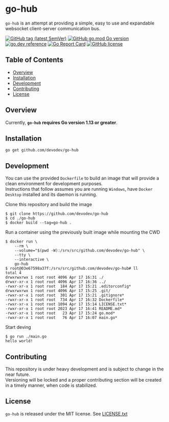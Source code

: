 # go-hub
`go-hub` is an attempt at providing a simple, easy to use and expandable websocket client-server communication bus.

[![GitHub tag (latest SemVer)](https://img.shields.io/github/v/tag/devodev/go-hub?sort=semver)](https://github.com/devodev/go-hub/tags)
[![GitHub go.mod Go version](https://img.shields.io/github/go-mod/go-version/devodev/go-hub)](https://github.com/golang/go/wiki/Modules)
[![go.dev reference](https://img.shields.io/badge/go.dev-reference-007d9c?logo=go&logoColor=white)](https://pkg.go.dev/mod/github.com/devodev/go-hub)
[![Go Report Card](https://goreportcard.com/badge/github.com/devodev/go-hub)](https://goreportcard.com/report/github.com/devodev/go-hub)
[![GitHub license](https://img.shields.io/github/license/devodev/go-hub?style=flat)](https://github.com/devodev/go-hub/blob/master/LICENSE.txt)

## Table of Contents

- [Overview](#overview)
- [Installation](#installation)
- [Development](#development)
- [Contributing](#contributing)
- [License](#license)

## Overview
Currently, **`go-hub` requires Go version 1.13 or greater**.

## Installation
```
go get github.com/devodev/go-hub
```

## Development
You can use the provided `Dockerfile` to build an image that will provide a clean environment for development purposes.</br>
Instructions that follow assumes you are running `Windows`, have `Docker Desktop` installed and its daemon is running.

Clone this repository and build the image
```
$ git clone https://github.com/devodev/go-hub
$ cd ./go-hub
$ docker build --tag=go-hub .
```

Run a container using the previously built image while mounting the CWD
```
$ docker run \
    --rm \
    --volume="$(pwd -W):/srv/src/github.com/devodev/go-hub" \
    --tty \
    --interactive \
    go-hub
$ root@03e67598a37f:/srv/src/github.com/devodev/go-hub# ll
total 4
drwxrwxrwx 1 root root 4096 Apr 17 16:31 ./
drwxr-xr-x 1 root root 4096 Apr 17 16:36 ../
-rwxr-xr-x 1 root root  184 Apr 17 15:21 .editorconfig*
drwxrwxrwx 1 root root 4096 Apr 17 15:25 .git/
-rwxr-xr-x 1 root root  301 Apr 17 15:21 .gitignore*
-rwxr-xr-x 1 root root  734 Apr 17 16:32 Dockerfile*
-rwxr-xr-x 1 root root 1094 Apr 17 15:14 LICENSE.txt*
-rwxr-xr-x 1 root root 2023 Apr 17 16:41 README.md*
-rwxr-xr-x 1 root root   23 Apr 17 15:24 go.mod*
-rwxr-xr-x 1 root root   76 Apr 17 16:07 main.go*
```

Start deving
```
$ go run ./main.go
hello world!
```

## Contributing
This repository is under heavy development and is subject to change in the near future.</br>
Versioning will be locked and a proper contributing section will be created in a timely manner, when code is stabilized.</br>

## License
`go-hub` is released under the MIT license. See [LICENSE.txt](LICENSE.txt)

